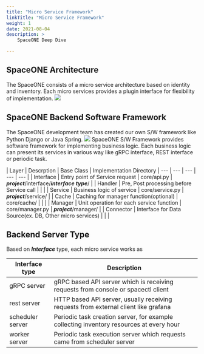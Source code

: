 ```yaml
---
title: "Micro Service Framework"
linkTitle: "Micro Service Framework"
weight: 1
date: 2021-08-04
description: >
    SpaceONE Deep Dive

---
```


## SpaceONE Architecture
The SpaceONE consists of a micro service architecture based on identity and inventory. Each micro services provides a plugin interface for flexibility of implementation. 
![](/ko/docs/developers/architecture/microservice_framework/img/spaceone_msa_architecture.png)

## SpaceONE Backend Software Framework
The SpaceONE development team has created our own S/W framework like Python Django or Java Spring.
![](/ko/docs/developers/architecture/microservice_framework/img/spaceone_sw_architecture.png)
SpaceONE S/W Framework provides software framework for implementing business logic. Each business logic can present its services in various way like gRPC interface, REST interface or periodic task.

| Layer | Descrption | Base Class | Implementation Directory 
| ---       | ---        | ---        | ---                      | ---     |
| Interface | Entry point of Service request | core/api.py | ***project***/interface/***interface type***/ | 
| Handler | Pre, Post processing before Service call |     |    |
| Service | Business logic of service | core/service.py  | ***project***/service/    |
| Cache | Caching for manager function(optional) | core/cache/  |     |    |
| Manager | Unit operation for each service function | core/manager.py  | ***project***/manager/    |
| Connector | Interface for Data Source(ex. DB, Other micro services) |  |     |

## Backend Server Type

Based on ***Interface*** type, each micro service works as

| Interface type | Description |
| ---            | ---         |
| gRPC server    | gRPC based API server which is receiving requests from console or spacectl client  |
| rest server    | HTTP based API server, usually receiving requests from external client like grafana  |
| scheduler server | Periodic task creation server, for example collecting inventory resources at every hour    |
| worker server    | Periodic task execution server which requests came from scheduler server |

